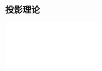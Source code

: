 # 投影理论

<object data="第一部分 点、线、面的投影.pdf" type="application/pdf" width="150%" height="800">
    <embed src="第一部分 点、线、面的投影.pdf" type="application/pdf" />
</object>